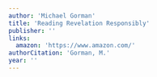 ```yaml
---
author: 'Michael Gorman'
title: 'Reading Revelation Responsibly'
publisher: ''
links:
  amazon: 'https://www.amazon.com/'
authorCitation: 'Gorman, M.'
year: ''
---
```

